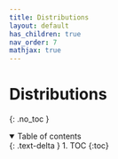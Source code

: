 ```yaml
---
title: Distributions
layout: default
has_children: true
nav_order: 7
mathjax: true
---
```



# Distributions
{: .no_toc }

<details open markdown="block">
  <summary>
    Table of contents
  </summary>
  {: .text-delta }
1. TOC
{:toc}
</details>

